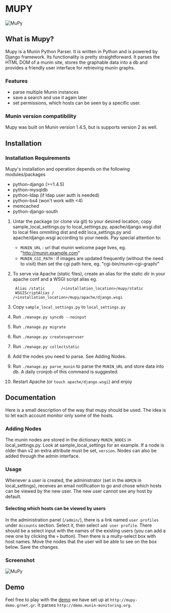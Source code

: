 # MUPY

<img src="https://github.com/grnet/mupy/blob/master/mupy/static/images/mupy_logo.png" alt="MuPy">

## What is Mupy?

Mupy is a Munin Python Parser. It is written in Python and is powered by Django framework.
Its functionality is pretty straightforward. It parses the HTML DOM of a munin site, stores the graphable
data into a db and provides a friendly user interface for retrieving munin graphs.

### Features
- parse multiple Munin instances
- save a search and use it again later
- set permissions, which hosts can be seen by a specific user.


### Munin version compatibility
Mupy was built on Munin version 1.4.5, but is supports version 2 as well.


## Installation

### Installation Requirements
Mupy's installation and operation depends on the following modules/packages

* python-django (>=1.4.5)
* python-mysqldb
* python-ldap (if ldap user auth is needed)
* python-bs4 (won't work with <4)
* memcached
* python-django-south

1. Untar the package (or clone via git) to your desired location, copy sample_local_settings.py to local_settings.py, apache/django.wsgi.dist to local files ommiting dist and edit loca_settings.py and apache/django.wsgi according to your needs. Pay special attention to:
	- `MUNIN_URL` : url that munin welcome page lives, eg. "http://munin.example.com"
	- `MUNIN_CGI_PATH` : if images are updated frequently (without the need to visit) then set the cgi path here, eg. "cgi-bin/munin-cgi-graph/"

2. To serve via Apache (static files),
create an alias for the static dir in your apache conf and a WSGI script alias eg.

		Alias /static       /<installation_location>/mupy/static
		WSGIScriptAlias /      /<installation_location>/mupy/apache/django.wsgi

3. Copy `sample_local_settings.py` to `local_settings.py`
4. Run `./manage.py syncdb --noinput`
5. Run `./manage.py migrate`
6. Run `./manage.py createsuperuser`
7. Run `./manage.py collectstatic`
8. Add the nodes you need to parse. See Adding Nodes.
9. Run `./manage.py parse_munin` to parse the `MUNIN_URL` and store data into db. A daily cronjob of this command is suggested.
10. Restart Apache (or `touch apache/django.wsgi`) and enjoy


## Documentation
Here is a small description of the way that mupy should be used.
The idea is to let each account monitor only some of the hosts.

### Adding Nodes
The munin nodes are stored in the dictionary `MUNIN_NODES` in local_settings.py.
Look at sample_local_settings for an example. If a node is older than v2 an extra
attribute must be set, `version`. Nodes can also be added through the admin interface.

### Usage
Whenever a user is created, the administrator (set in the `ADMIN` in
local_settings), receives an email notification to go and chose which hosts can
 be viewed by the new user. The new user cannot see any host by default.

#### Selecting which hosts can be viewed by users
In the administration panel (`/admin/`), there is a link named `user profiles`
under `Accounts` section. Select it, then select `add user profile`. There
should be a select input with the names of the existing users (you can add a
new one by clicking the `+` button). Then there is a multy-select box with host
names. Move the nodes that the user will be able to see on the box below. Save
the changes.

### Screenshot

<img src="https://github.com/grnet/mupy/blob/master/mupy/static/images/mupy_screenshot.jpeg" alt="MuPy">

## Demo
Feel free to play with the [demo](http://mupy-demo.grnet.gr/ "Mupy Demo") we have set up at `http://mupy-demo.grnet.gr`.
It parses `http://demo.munin-monitoring.org`.

